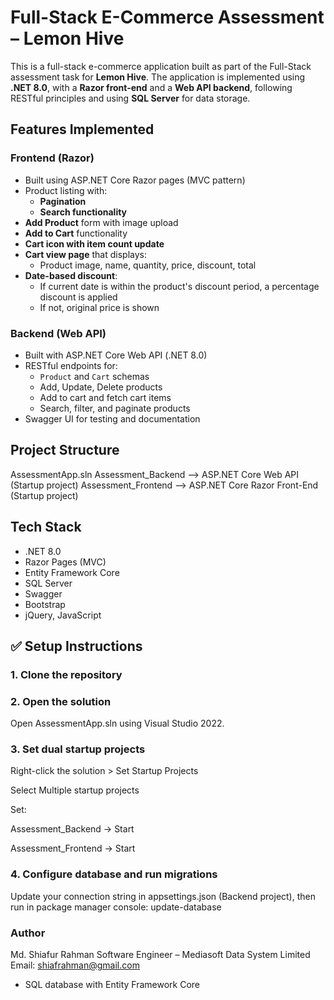 # Full-Stack E-Commerce Assessment – Lemon Hive

This is a full-stack e-commerce application built as part of the Full-Stack assessment task for **Lemon Hive**. The application is implemented using **.NET 8.0**, with a **Razor front-end** and a **Web API backend**, following RESTful principles and using **SQL Server** for data storage.

## Features Implemented

### Frontend (Razor)
- Built using ASP.NET Core Razor pages (MVC pattern)
- Product listing with:
  - **Pagination**
  - **Search functionality**
- **Add Product** form with image upload
- **Add to Cart** functionality
- **Cart icon with item count update**
- **Cart view page** that displays:
  - Product image, name, quantity, price, discount, total
- **Date-based discount**:
  - If current date is within the product's discount period, a percentage discount is applied
  - If not, original price is shown
 
###  Backend (Web API)
- Built with ASP.NET Core Web API (.NET 8.0)
- RESTful endpoints for:
  - `Product` and `Cart` schemas
  - Add, Update, Delete products
  - Add to cart and fetch cart items
  - Search, filter, and paginate products
- Swagger UI for testing and documentation

## Project Structure
AssessmentApp.sln
Assessment_Backend --> ASP.NET Core Web API (Startup project)
Assessment_Frontend --> ASP.NET Core Razor Front-End (Startup project)

## Tech Stack

- .NET 8.0
- Razor Pages (MVC)
- Entity Framework Core
- SQL Server
- Swagger
- Bootstrap
- jQuery, JavaScript
  
## ✅ Setup Instructions
### 1. Clone the repository
### 2. Open the solution
Open AssessmentApp.sln using Visual Studio 2022.

### 3. Set dual startup projects
Right-click the solution > Set Startup Projects

Select Multiple startup projects

Set:

Assessment_Backend → Start

Assessment_Frontend → Start

### 4. Configure database and run migrations
Update your connection string in appsettings.json (Backend project), then run in package manager console: update-database

### Author
Md. Shiafur Rahman
Software Engineer – Mediasoft Data System Limited
Email: shiafrahman@gmail.com





- SQL database with Entity Framework Core
